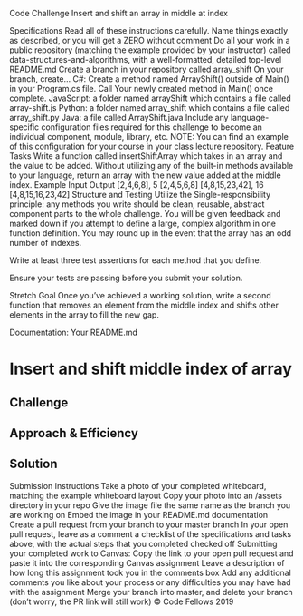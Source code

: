 Code Challenge
Insert and shift an array in middle at index

Specifications
Read all of these instructions carefully. Name things exactly as described, or you will get a ZERO without comment
Do all your work in a public repository (matching the example provided by your instructor) called data-structures-and-algorithms, with a well-formatted, detailed top-level README.md
Create a branch in your repository called array_shift
On your branch, create…
C#: Create a method named ArrayShift() outside of Main() in your Program.cs file. Call Your newly created method in Main() once complete.
JavaScript: a folder named arrayShift which contains a file called array-shift.js
Python: a folder named array_shift which contains a file called array_shift.py
Java: a file called ArrayShift.java
Include any language-specific configuration files required for this challenge to become an individual component, module, library, etc.
NOTE: You can find an example of this configuration for your course in your class lecture repository.
Feature Tasks
Write a function called insertShiftArray which takes in an array and the value to be added. Without utilizing any of the built-in methods available to your language, return an array with the new value added at the middle index.
Example
Input	Output
[2,4,6,8], 5	[2,4,5,6,8]
[4,8,15,23,42], 16	[4,8,15,16,23,42]
Structure and Testing
Utilize the Single-responsibility principle: any methods you write should be clean, reusable, abstract component parts to the whole challenge. You will be given feedback and marked down if you attempt to define a large, complex algorithm in one function definition. You may round up in the event that the array has an odd number of indexes.

Write at least three test assertions for each method that you define.

Ensure your tests are passing before you submit your solution.

Stretch Goal
Once you’ve achieved a working solution, write a second function that removes an element from the middle index and shifts other elements in the array to fill the new gap.

Documentation: Your README.md
# Insert and shift middle index of array
<!-- Short summary or background information -->

## Challenge
<!-- Description of the challenge -->

## Approach & Efficiency
<!-- What approach did you take? Why? What is the Big O space/time for this approach? -->

## Solution
<!-- Embedded whiteboard image -->

Submission Instructions
Take a photo of your completed whiteboard, matching the example whiteboard layout
Copy your photo into an /assets directory in your repo
Give the image file the same name as the branch you are working on
Embed the image in your README.md documentation
Create a pull request from your branch to your master branch
In your open pull request, leave as a comment a checklist of the specifications and tasks above, with the actual steps that you completed checked off
Submitting your completed work to Canvas:
Copy the link to your open pull request and paste it into the corresponding Canvas assignment
Leave a description of how long this assignment took you in the comments box
Add any additional comments you like about your process or any difficulties you may have had with the assignment
Merge your branch into master, and delete your branch (don’t worry, the PR link will still work)
© Code Fellows 2019